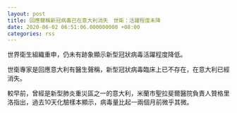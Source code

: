 ```yaml
---
layout: post
title: 回應聲稱新冠病毒已在意大利消失　世衛：活躍程度未降
date: 2020-06-02 06:51:06.000000000 +08:00
categories: rss
---
```


世界衛生組織重申，仍未有跡象顯示新型冠狀病毒活躍程度降低。

世衛專家是回應意大利有醫生聲稱，新型冠狀病毒臨床上已不存在，在意大利已經消失。

較早前，曾經是新型肺炎重災區之一的意大利，米蘭市聖拉斐爾醫院負責人贊格里洛指出，過去10天化驗樣本顯示，病毒量比起一兩個月前微乎其微。
